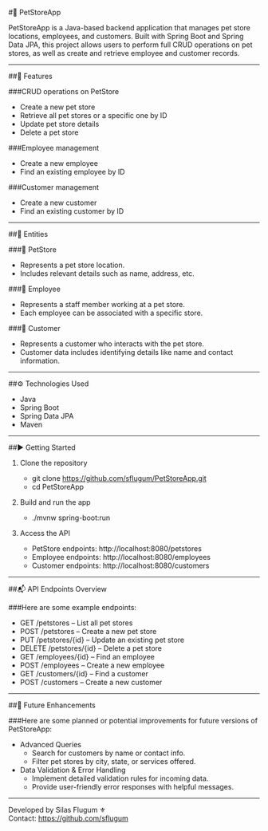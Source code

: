 #🐾 PetStoreApp

PetStoreApp is a Java-based backend application that manages pet store locations, employees, and customers. Built with Spring Boot and Spring Data JPA, this project allows users to perform full CRUD operations on pet stores, as well as create and retrieve employee and customer records.

---

##📌 Features

###CRUD operations on PetStore
   - Create a new pet store
   - Retrieve all pet stores or a specific one by ID
   - Update pet store details
   - Delete a pet store  
   
###Employee management
   - Create a new employee
   - Find an existing employee by ID
   
###Customer management
   - Create a new customer
   - Find an existing customer by ID
    
---    
    
##🧱 Entities

###🏪 PetStore
   - Represents a pet store location.
   - Includes relevant details such as name, address, etc.
   
###👤 Employee
   - Represents a staff member working at a pet store.
   - Each employee can be associated with a specific store.
   
###🐶 Customer
   - Represents a customer who interacts with the pet store.
   - Customer data includes identifying details like name and contact information.
    
---    
    
##⚙️ Technologies Used

   - Java
   - Spring Boot
   - Spring Data JPA
   - Maven
    
---    
    
##▶️ Getting Started

1. Clone the repository  

     - git clone https://github.com/sflugum/PetStoreApp.git
     - cd PetStoreApp

2. Build and run the app

     - ./mvnw spring-boot:run  

3. Access the API

    - PetStore endpoints: http://localhost:8080/petstores
    - Employee endpoints: http://localhost:8080/employees
    - Customer endpoints: http://localhost:8080/customers
    
---    
    
##📬 API Endpoints Overview

###Here are some example endpoints:

  - GET /petstores – List all pet stores
  - POST /petstores – Create a new pet store
  - PUT /petstores/{id} – Update an existing pet store
  - DELETE /petstores/{id} – Delete a pet store
  - GET /employees/{id} – Find an employee
  - POST /employees – Create a new employee
  - GET /customers/{id} – Find a customer
  - POST /customers – Create a new customer
  
---  

##🚀 Future Enhancements

###Here are some planned or potential improvements for future versions of PetStoreApp:

  - Advanced Queries
      - Search for customers by name or contact info.
      - Filter pet stores by city, state, or services offered.
  - Data Validation & Error Handling
      - Implement detailed validation rules for incoming data.
      - Provide user-friendly error responses with helpful messages.
  
---

Developed by Silas Flugum ⚜️    
Contact: https://github.com/sflugum  

